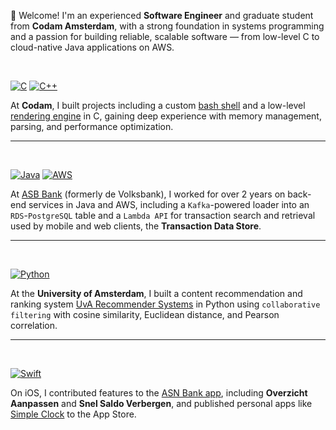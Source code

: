👋 Welcome! I'm an experienced **Software Engineer** and graduate student from **Codam Amsterdam**, with a strong foundation in systems programming and a passion for building reliable, scalable software — from low-level C to cloud-native Java applications on AWS.

<br />

[![C](https://skillicons.dev/icons?i=c&theme=dark)](https://skillicons.dev) [![C++](https://skillicons.dev/icons?i=cpp&theme=dark)](https://skillicons.dev)

At **Codam**, I built projects including a custom [bash shell](https://github.com/QBeukelman/minishell) and a low-level [rendering engine](https://github.com/QBeukelman/Ray-Tracer) in C, gaining deep experience with memory management, parsing, and performance optimization.

---
<br />


[![Java](https://skillicons.dev/icons?i=java&theme=dark)](https://skillicons.dev) [![AWS](https://skillicons.dev/icons?i=aws&theme=dark)](https://skillicons.dev)

At [ASB Bank](https://www.asnbank.nl/) (formerly de Volksbank), I worked for over 2 years on back-end services in Java and AWS, including a `Kafka`-powered loader into an `RDS`-`PostgreSQL` table and a `Lambda API` for transaction search and retrieval used by mobile and web clients, the **Transaction Data Store**.

---
<br />


[![Python](https://skillicons.dev/icons?i=python&theme=dark)](https://skillicons.dev)

At the **University of Amsterdam**, I built a content recommendation and ranking system [UvA Recommender Systems](https://github.com/QBeukelman/UvA-Recommender-Systems) in Python using `collaborative filtering` with cosine similarity, Euclidean distance, and Pearson correlation.

---
<br />


[![Swift](https://skillicons.dev/icons?i=swift&theme=dark)](https://skillicons.dev)

On iOS, I contributed features to the [ASN Bank app](https://apps.apple.com/nl/app/asn-bank/id1585770794?l=en-GB), including **Overzicht Aanpassen** and **Snel Saldo Verbergen**, and published personal apps like [Simple Clock](https://apps.apple.com/nl/app/simple-clock-widget/id6468964766?l=en-GB) to the App Store.
